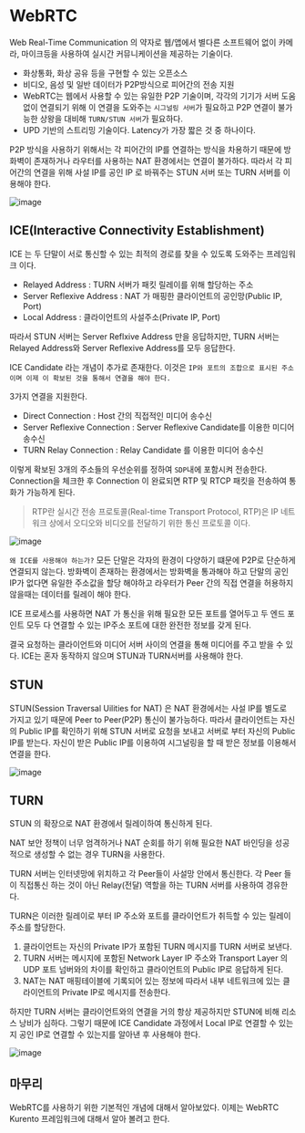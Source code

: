 # WebRTC

  Web Real-Time Communication 의 약자로 웹/앱에서 별다른 소프트웨어 없이 카메라, 마이크등을 사용하여 실시간 커뮤니케이션을 제공하는 기술이다.

  - 화상통화, 화상 공유 등을 구현할 수 있는 오픈소스
  - 비디오, 음성 및 일반 데이터가 P2P방식으로 피어간의 전송 지원
  - WebRTC는 웹에서 사용할 수 있는 유일한 P2P 기술이며, 각각의 기기가 서버 도움 없이 연결되기 위해 이 연결을 도와주는 `시그널링 서버`가 필요하고 P2P 연결이 불가능한 상왕을 대비해 `TURN/STUN 서버`가 필요하다.
  - UPD 기반의 스트리밍 기술이다. Latency가 가장 짧은 것 중 하나이다.

  P2P 방식을 사용하기 위해서는 각 피어간의 IP를 연결하는 방식을 차용하기 때문에 방화벽이 존재하거나 라우터를 사용하는 NAT 환경에서는 연결이 불가하다. 따라서 각 피어간의 연결을 위해 사설 IP를 공인 IP 로 바꿔주는 STUN 서버 또는 TURN 서버를 이용해야 한다.

  ![image](https://github.com/russell-seo/TIL/assets/79154652/a7da75a8-17f7-47f6-baec-20bcb246362e)


## ICE(Interactive Connectivity Establishment)

ICE 는 두 단말이 서로 통신할 수 있는 최적의 경로를 찾을 수 있도록 도와주는 프레임워크 이다.

- Relayed Address : TURN 서버가 패킷 릴레이를 위해 할당하는 주소
- Server Reflexive Address : NAT 가 매핑한 클라이언트의 공인망(Public IP, Port)
- Local Address : 클라이언트의 사설주소(Private IP, Port)

따라서 STUN 서버는 Server Reflxive Address 만을 응답하지만, TURN 서버는 Relayed Address와 Server Reflexive Address를 모두 응답한다.

ICE Candidate 라는 개념이 추가로 존재한다. 이것은 `IP와 포트의 조합으로 표시된 주소이며 이제 이 확보된 것을 통해서 연결을 해야 한다.`

3가지 연결을 지원한다.

- Direct Connection : Host 간의 직접적인 미디어 송수신
- Server Reflexive Connection : Server Reflexive Candidate를 이용한 미디어 송수신
- TURN Relay Connection : Relay Candidate 를 이용한 미디어 송수신

이렇게 확보된 3개의 주소들의 우선순위를 정하여 `SDP`내에 포함시켜 전송한다. Connection을 체크한 후 Connection 이 완료되면 RTP 및 RTCP 패킷을 전송하여 통화가 가능하게 된다.

> RTP란 실시간 전송 프로토콜(Real-time Transport Protocol, RTP)은 IP 네트워크 상에서 오디오와 비디오를 전달하기 위한 통신 프로토콜 이다.

![image](https://github.com/russell-seo/TIL/assets/79154652/177d1a77-c50f-4034-89be-ea4bd2b1d80d)


`왜 ICE를 사용해야 하는가?`
모든 단말은 각자의 환경이 다양하기 떄문에 P2P로 단순하게 연결되지 않는다. 방화벽이 존재하는 환경에서는 방화벽을 통과해야 하고 단말의 공인 IP가 없다면 유일한 주소값을 할당 해야하고 라우터가 Peer 간의 직접 연결을 허용하지 않을때는 데이터를 릴레이 해야 한다.

ICE 프로세스를 사용하면 NAT 가 통신을 위해 필요한 모든 포트를 열어두고 두 엔드 포인트 모두 다 연결할 수 있는 IP주소 포트에 대한 완전한 정보를 갖게 된다.

결국 요청하는 클라이언트와 미디어 서버 사이의 연결을 통해 미디어를 주고 받을 수 있다. ICE는 혼자 동작하지 않으며 STUN과 TURN서버를 사용해야 한다.

## STUN

STUN(Session Traversal Uilities for NAT) 은 NAT 환경에서는 사설 IP를 별도로 가지고 있기 때문에 Peer to Peer(P2P) 통신이 불가능하다. 따라서 클라이언트는 자신의 Public IP를 확인하기 위해 STUN 서버로 요청을 보내고 서버로 부터 자신의 Public IP를 받는다. 자신이 받은 Public IP를 이용하여 시그널링을 할 때 받은 정보를 이용해서 연결을 한다.

![image](https://github.com/russell-seo/TIL/assets/79154652/92e3ff5e-0a27-4b97-b3b6-dd4b415b4868)


## TURN

STUN 의 확장으로 NAT 환경에서 릴레이하여 통신하게 된다.

NAT 보안 정책이 너무 엄격하거나 NAT 순회를 하기 위해 필요한 NAT 바인딩을 성공적으로 생성할 수 없는 경우 TURN을 사용한다.

TURN 서버는 인터넷망에 위치하고 각 Peer들이 사설망 안에서 통신한다. 각 Peer 들이 직접통신 하는 것이 아닌 Relay(전달) 역할을 하는 TURN 서버를 사용하여 경유한다.

TURN은 이러한 릴레이로 부터 IP 주소와 포트를 클라이언트가 취득할 수 있는 릴레이 주소를 할당한다.

1. 클라이언트는 자신의 Private IP가 포함된 TURN 메시지를 TURN 서버로 보낸다.
2. TURN 서버는 메시지에 포함된 Network Layer IP 주소와 Transport Layer 의 UDP 포트 넘버와의 차이를 확인하고 클라이언트의 Public IP로 응답하게 된다.
3. NAT는 NAT 매핑테이블에 기록되어 있는 정보에 따라서 내부 네트워크에 있는 클라이언트의 Private IP로 메시지를 전송한다.

하지만 TURN 서버는 클라이언트와의 연결을 거의 항상 제공하지만 STUN에 비해 리소스 낭비가 심하다. 그렇기 때문에 ICE Candidate 과정에서 Local IP로 연결할 수 있는지 공인 IP로 연결할 수 있는지를 알아낸 후 사용해야 한다.

![image](https://github.com/russell-seo/TIL/assets/79154652/150f1d0f-84a5-4aa0-ab77-49e258dc79f9)



## 마무리

WebRTC를  사용하기 위한 기본적인 개념에 대해서 알아보았다. 이제는 WebRTC Kurento 프레임워크에 대해서 알아 볼려고 한다.
